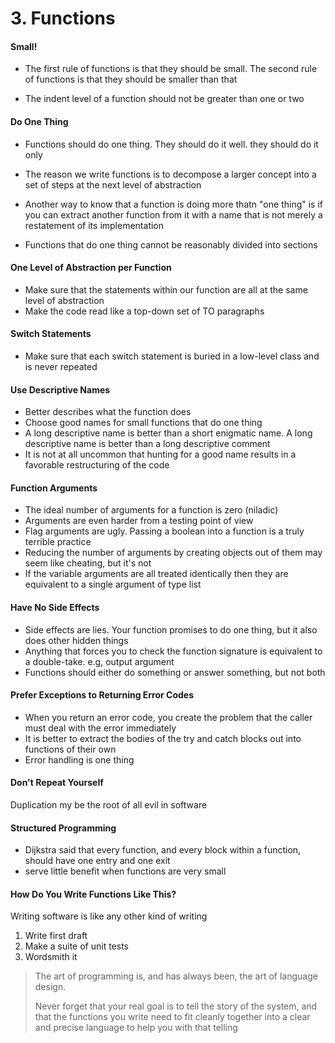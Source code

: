# 3. Functions

#### Small!

* The first rule of functions is that they should be small. The second rule of functions is that they should be smaller than that

* The indent level of a function should not be greater than one or two

#### Do One Thing

* Functions should do one thing. They should do it well. they should do it only

* The reason we write functions is to decompose a larger concept into a set of steps at the next level of abstraction

* Another way to know that a function is doing more thatn "one thing" is if you can extract another function from it with a name that is not merely a restatement of its implementation

* Functions that do one thing cannot be reasonably divided into sections

#### One Level of Abstraction per Function

* Make sure that the statements within our function are all at the same level of abstraction
* Make the code read like a top-down set of TO paragraphs

#### Switch Statements

* Make sure that each switch statement is buried in a low-level class and is never repeated

#### Use Descriptive Names

* Better describes what the function does
* Choose good names for small functions that do one thing
* A long descriptive name is better than a short enigmatic name. A long descriptive name is better than a long descriptive comment
* It is not at all uncommon that hunting for a good name results in a favorable restructuring of the code

#### Function Arguments

* The ideal number of arguments for a function is zero (niladic)
* Arguments are even harder from a testing point of view
* Flag arguments are ugly. Passing a boolean into a function is a truly terrible practice
* Reducing the number of arguments by creating objects out of them may seem like cheating, but it's not
* If the variable arguments are all treated identically then they are equivalent to a single argument of type list

#### Have No Side Effects

* Side effects are lies. Your function promises to do one thing, but it also does other hidden things
* Anything that forces you to check the function signature is equivalent to a double-take. e.g, output argument
* Functions should either do something or answer something, but not both

#### Prefer Exceptions to Returning Error Codes

* When you return an error code, you create the problem that the caller must deal with the error immediately
* It is better to extract the bodies of the try and catch blocks out into functions of their own
* Error handling is one thing

#### Don't Repeat Yourself

Duplication my be the root of all evil in software

#### Structured Programming

* Dijkstra said that every function, and every block within a function, should have one entry and one exit
* serve little benefit when functions are very small

#### How Do You Write Functions Like This?

Writing software is like any other kind of writing

1. Write first draft
2. Make a suite of unit tests
3. Wordsmith it

> The art of programming is, and has always been, the art of language design.
>
> Never forget that your real goal is to tell the story of the system, and that the functions you write need to fit cleanly together into a clear and precise language to help you with that telling

